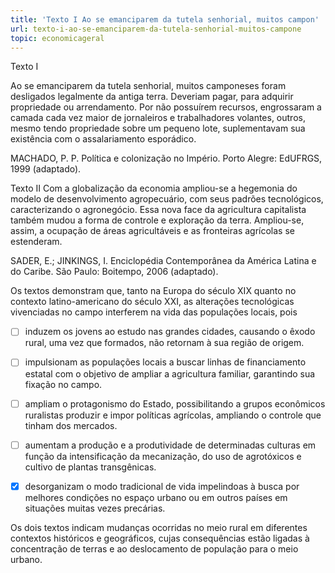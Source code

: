 ```yaml
---
title: 'Texto I Ao se emanciparem da tutela senhorial, muitos campon'
url: texto-i-ao-se-emanciparem-da-tutela-senhorial-muitos-campone
topic: economicageral
---
```



Texto I

Ao se emanciparem da tutela senhorial, muitos camponeses foram desligados legalmente da antiga terra. Deveriam pagar, para adquirir propriedade ou arrendamento. Por não possuírem recursos, engrossaram a camada cada vez maior de jornaleiros e trabalhadores volantes, outros, mesmo tendo propriedade sobre um pequeno lote, suplementavam sua existência com o assalariamento esporádico.

MACHADO, P. P. Política e colonização no Império. Porto Alegre: EdUFRGS, 1999 (adaptado).

Texto II Com a globalização da economia ampliou-se a hegemonia do modelo de desenvolvimento agropecuário, com seus padrões tecnológicos, caracterizando o agronegócio. Essa nova face da agricultura capitalista também mudou a forma de controle e exploração da terra. Ampliou-se, assim, a ocupação de áreas agricultáveis e as fronteiras agrícolas se estenderam.

SADER, E.; JINKINGS, I. Enciclopédia Contemporânea da América Latina e do Caribe. São Paulo: Boitempo, 2006 (adaptado).

Os textos demonstram que, tanto na Europa do século XIX quanto no contexto latino-americano do século XXI, as alterações tecnológicas vivenciadas no campo interferem na vida das populações locais, pois



- [ ] induzem os jovens ao estudo nas grandes cidades, causando o êxodo rural, uma vez que formados, não retornam à sua região de origem.
- [ ] impulsionam as populações locais a buscar linhas de financiamento estatal com o objetivo de ampliar a agricultura familiar, garantindo sua fixação no campo.
- [ ] ampliam o protagonismo do Estado, possibilitando a grupos econômicos ruralistas produzir e impor políticas agrícolas, ampliando o controle que tinham dos mercados.
- [ ] aumentam a produção e a produtividade de determinadas culturas em função da intensificação da mecanização, do uso de agrotóxicos e cultivo de plantas transgênicas.
- [x] desorganizam o modo tradicional de vida impelindoas à busca por melhores condições no espaço urbano ou em outros países em situações muitas vezes precárias.


Os dois textos indicam mudanças ocorridas no meio rural em diferentes contextos históricos e geográficos, cujas consequências estão ligadas à concentração de terras e ao deslocamento de população para o meio urbano.
